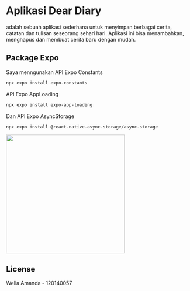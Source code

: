 # Aplikasi Dear Diary

adalah sebuah aplikasi sederhana untuk menyimpan berbagai cerita, catatan dan tulisan seseorang sehari hari. 
Aplikasi ini bisa menambahkan, menghapus dan membuat cerita baru dengan mudah. 
## Package Expo

Saya menngunakan API Expo Constants

```bash
npx expo install expo-constants
```
API Expo AppLoading 
```bash
npx expo install expo-app-loading
```
Dan API Expo AsyncStorage
```bash
npx expo install @react-native-async-storage/async-storage
```

<img src="s![ss1](https://user-images.githubusercontent.com/103342778/227731183-48b07112-2cd5-46dd-ac47-4086a362c4f8.jpeg) " width="324" height="324">



## License
Wella Amanda - 120140057
